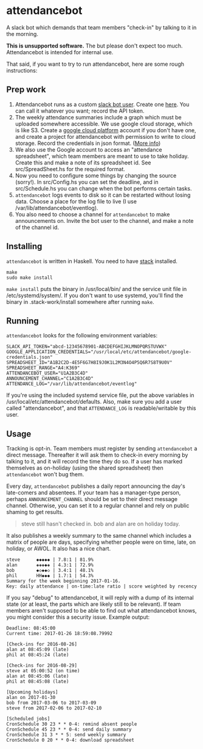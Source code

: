 attendancebot
=============

A slack bot which demands that team members "check-in" by talking to it in the
morning.

**This is unsupported software.** The  but please
don't expect too much. Attendancebot is intended for internal use.

That said, if you want to try to run attendancebot, here are some rough
instructions:

Prep work
---------

1. Attendancebot runs as a custom [slack bot user]. Create one [here][create
   bot user]. You can call it whatever you want; record the API token.
2. The weekly attendance summaries include a graph which must be uploaded
   somewhere accessible. We use google cloud storage, which is like S3. Create
   a [google cloud platform] account if you don't have one, and create a
   project for attendancebot with permission to write to cloud storage. Record
   the credentials in json format. ([More info][google cloud auth])
3. We also use the Google account to access an "attendance spreadsheet", which
   team members are meant to use to take holiday. Create this and make a note
   of its spreadsheet id. See src/SpreadSheet.hs for the required format.
4. Now you need to configure some things by changing the source (sorry!). In
   src/Config.hs you can set the deadline, and in src/Schedule.hs you can
   change when the bot performs certain tasks.
5. `attendancebot` logs events to disk so it can be restarted without losing
   data. Choose a place for the log file to live (I use
   /var/lib/attendancebot/eventlog).
6. You also need to choose a channel for `attendancebot` to make announcements
   on. Invite the bot user to the channel, and make a note of the channel id.

[slack bot user]: https://api.slack.com/bot-users
[create bot user]: https://my.slack.com/services/new/bot
[google cloud platform]: https://cloud.google.com/
[google cloud auth]: https://cloud.google.com/docs/authentication

Installing
----------

`attendancebot` is written in Haskell. You need to have [stack] installed.

```
make
sudo make install
```

`make install` puts the binary in /usr/local/bin/ and the service unit file in
/etc/systemd/system/. If you don't want to use systemd, you'll find the binary
in .stack-work/install somewhere after running `make`.

[stack]: www.haskellstack.org

Running
-------

`attendancebot` looks for the following environment variables:

    SLACK_API_TOKEN="abcd-12345678901-ABCDEFGHIJKLMNOPQRSTUVWX"
    GOOGLE_APPLICATION_CREDENTIALS="/usr/local/etc/attendancebot/google-credentials.json"
    SPREADSHEET_ID="A1B2C2D-4E5F6G7H8I9J0K1L2M3N4O4P5Q6R7S8T9U0V"
    SPREADSHEET_RANGE="A4:K369"
    ATTENDANCEBOT_USER="U1A2B3C4D"
    ANNOUNCEMENT_CHANNEL="C1A2B3C4D"
    ATTENDANCE_LOG="/var/lib/attendancebot/eventlog"

If you're using the included systemd service file, put the above variables in
/usr/local/etc/attendancebot/defaults. Also, make sure you add a user called
"attendancebot", and that `ATTENDANCE_LOG` is readable/writable by this user.

Usage
-----

Tracking is opt-in. Team members must register by sending `attendancebot` a
direct message. Thereafter it will ask them to check-in every morning by
talking to it, and it will record the time they do so. If a user has
marked themselves as on-holiday (using the shared spreadsheet) then
`attendancebot` won't bug them.

Every day, `attendancebot` publishes a daily report announcing the day's
late-comers and absentees. If your team has a manager-type person, perhaps
`ANNOUNCEMENT_CHANNEL` should be set to their direct message channel.
Otherwise, you can set it to a regular channel and rely on public shaming to
get results.

> steve still hasn't checked in. bob and alan are on holiday today.

It also publishes a weekly summary to the same channel which includes a matrix
of people are days, specifying whether people were on time, late, on holiday,
or AWOL. It also has a nice chart.

```
steve      ◆◆◆◆◆ | 7.8:1 | 81.9%
alan       ◈◈◈◆◈ | 4.3:1 | 72.9%
bob        ◆◇◆◆◇ | 3.4:1 | 48.1%
phil       HH◆◆◆ | 1.7:1 | 54.3%
Summary for the week beginning 2017-01-16.
Key: daily attendance | on-time:late ratio | score weighted by recency
```

If you say "debug" to attendancebot, it will reply with a dump of its internal
state (or at least, the parts which are likely still to be relevant). If team
members aren't supposed to be able to find out what attendancebot knows, you
might consider this a security issue. Example output:

```
Deadline: 08:45:00
Current time: 2017-01-26 18:59:08.79992

[Check-ins for 2016-08-26]
alan at 08:45:09 (late)
phil at 08:45:24 (late)

[Check-ins for 2016-08-29]
steve at 05:00:52 (on time)
alan at 08:45:06 (late)
phil at 08:45:08 (late)

[Upcoming holidays]
alan on 2017-01-30
bob from 2017-03-06 to 2017-03-09
steve from 2017-02-06 to 2017-02-10

[Scheduled jobs]
CronSchedule 30 23 * * 0-4: remind absent people
CronSchedule 45 23 * * 0-4: send daily summary
CronSchedule 31 3 * * 5: send weekly summary
CronSchedule 0 20 * * 0-4: download spreadsheet
```
